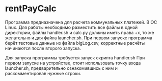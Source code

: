 # rentPayCalc
Программа предназначена для расчета коммунальных платежей. В ОС Linux.
Для работы необходимо разместить все файлы в одной директории,
файлы handler.sh и calc.py должны иметь права +x, то же желательно и для файла launcher.sh.
При первом запуске программа берёт тестовые данные из файла bigLog.csv, корректные расчёты начинаются после второго запуска.

Для запуска программы требуется запуск скрипта handler.sh
При первом запуске на устройстве, стоит использовать точку входа launcher.sh, предварительно ознакомившись с ним и раскомментировав нужные строки.
